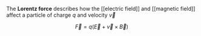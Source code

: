 The **Lorentz force** describes how the [[electric field]] and [[magnetic field]] affect a particle of charge $q$ and velocity $\vec{v}$

$$
\vec{F} = q(\vec{E} + \vec{v} \times \vec{B})
$$